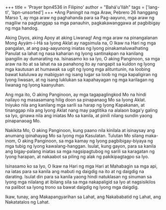 +++
title = 'Prayer bpn4536 in Filipino'
author = "Bahá'u'lláh"
tags = ['lang-tl', 'bpn-unsorted']
+++
*Ang Paningit na mga Araw, Pebrero 26 hanggang Marso 1, ay mga araw ng paghahanda para sa Pag-aayuno, mga araw ng magiliw na pagtanggap sa mga panauhin, pagkakawanggawa at pagbibigay ng mga handog.

Aking Diyos, aking Apoy at aking Liwanag! Ang mga araw na pinangalanan Mong Ayyám-i-Há sa Iyong Aklat ay nagsimula na, O Ikaw na Hari ng mga pangalan, at ang pag-aayunong iniatas ng Iyong pinakamaluwalhating Panulat sa lahat ng nasa kaharian ng Iyong santinakpan na kanilang ipangilin ay dumarating na. Isinasamo ko sa Iyo, O aking Panginoon, sa mga araw na ito at sa lahat na sa panahong ito ay nangapit sa kuldon ng Iyong mga kautusan at humawak sa ugit ng Iyong mga alituntunin, na loobing bawat kaluluwa ay mabigyan ng isang lugar sa loob ng mga kapaligiran ng Iyong liwasan, at ng isang luklukan sa kapahayagan ng mga karilagan ng liwanag ng Iyong kaanyuhan.

Ang mga ito, O aking Panginoon, ay mga tagapaglingkod Mo na hindi nailayo ng masasamang hilig doon sa pinapanaog Mo sa Iyong Aklat. Iniyuko nila ang kanilang mga sarili sa harap ng Iyong Kapakanan, at tinanggap nila ang Iyong Aklat nang may pagtitika na alalaon baga’y galing sa Iyo, ginawa nila ang iniatas Mo sa kanila, at pinili nilang sundin yaong pinapanaoag Mo.

Nakikita Mo, O aking Panginoon, kung paano nila kinilala at isinaysay ang anumang ipinahayag Mo sa Iyong mga Kasulatan. Tulutan Mo silang maka-inom, O aking Panginoon, sa mga kamay ng Iyong pagbibigay-biyaya ng mga tubig ng Iyong kawalang-hanggan. Isulat, kung gayon, para sa kanila ang bigay-palang iniatas sa mga nagsipagtubog ng sarili sa karagatan ng Iyong harapan, at nakaabot sa piling ng alak ng pakikipagtagpo sa Iyo.

Isinasamo ko sa Iyo, O Ikaw na Hari ng mga Hari at Mahabagin sa mga api, na iatas para sa kanila ang mabuti ng daigdig na ito at ng daigdig na darating. Isulat din para sa kanila yaong hindi natuklasan ng sinuman sa Iyong mga nilalang at ibilang sila sa mga nakapaligid sa Iyo at nagsisikilos na palibot sa Iyong trono sa bawat daigdig ng Iyong mga daigdig.

Ikaw, tunay, ang Makapangyarihan sa Lahat, ang Nakababatid ng Lahat, ang Nakatatalos ng Lahat.
